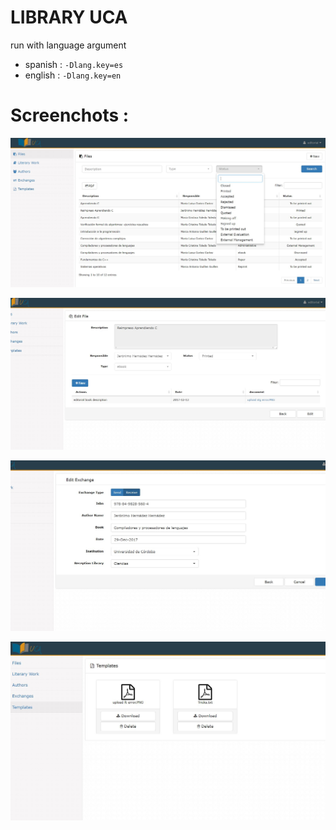 # LIBRARY UCA
run with language argument   
 * spanish : `-Dlang.key=es`   
 * english : `-Dlang.key=en` 
# Screenchots :
![Alt text](/screenshots/Files.JPG?raw=true "Files")   
  
![Alt text](/screenshots/Edit%20file.JPG?raw=true "Edit File")    
   
![Alt text](/screenshots/Edit%20exchange.JPG?raw=true "Edit Exchange")   
    
![Alt text](/screenshots/Templates.JPG?raw=true "Templates")   
